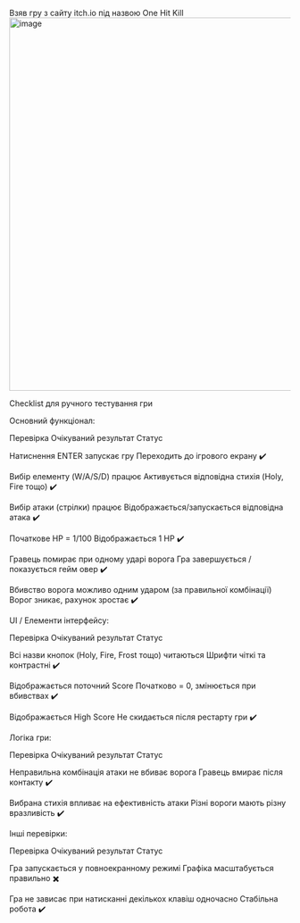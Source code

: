Взяв гру з сайту itch.io під назвою One Hit Kill
<img width="1196" height="669" alt="image" src="https://github.com/user-attachments/assets/cd04b799-f122-42fe-a256-9e06ed620478" />

 Checklist для ручного тестування гри

 Основний функціонал:

Перевірка	Очікуваний результат	Статус

Натиснення ENTER запускає гру	Переходить до ігрового екрану	✔️

Вибір елементу (W/A/S/D) працює	Активується відповідна стихія (Holy, Fire тощо)	✔️

Вибір атаки (стрілки) працює	Відображається/запускається відповідна атака	✔️

Початкове HP = 1/100	Відображається 1 HP	✔️

Гравець помирає при одному ударі ворога	Гра завершується / показується гейм овер	✔️

Вбивство ворога можливо одним ударом (за правильної комбінації)	Ворог зникає, рахунок зростає	✔️

 UI / Елементи інтерфейсу:

Перевірка	Очікуваний результат	Статус

Всі назви кнопок (Holy, Fire, Frost тощо) читаються	Шрифти чіткі та контрастні	✔️

Відображається поточний Score	Початково = 0, змінюється при вбивствах	✔️

Відображається High Score	Не скидається після рестарту гри	✔️

 Логіка гри:

Перевірка	Очікуваний результат	Статус

Неправильна комбінація атаки не вбиває ворога	Гравець вмирає після контакту	✔️

Вибрана стихія впливає на ефективність атаки	Різні вороги мають різну вразливість	✔️

 Інші перевірки:

Перевірка	Очікуваний результат	Статус

Гра запускається у повноекранному режимі	Графіка масштабується правильно	✖️

Гра не зависає при натисканні декількох клавіш одночасно	Стабільна робота	✔️

